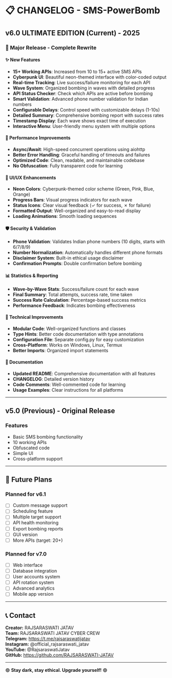# 📋 CHANGELOG - SMS-PowerBomb

## v6.0 ULTIMATE EDITION (Current) - 2025

### 🎉 Major Release - Complete Rewrite

#### ✨ New Features
- **15+ Working APIs**: Increased from 10 to 15+ active SMS APIs
- **Cyberpunk UI**: Beautiful neon-themed interface with color-coded output
- **Real-time Tracking**: Live success/failure monitoring for each API
- **Wave System**: Organized bombing in waves with detailed progress
- **API Status Checker**: Check which APIs are active before bombing
- **Smart Validation**: Advanced phone number validation for Indian numbers
- **Configurable Delays**: Control speed with customizable delays (1-10s)
- **Detailed Summary**: Comprehensive bombing report with success rates
- **Timestamp Display**: Each wave shows exact time of execution
- **Interactive Menu**: User-friendly menu system with multiple options

#### 🚀 Performance Improvements
- **Async/Await**: High-speed concurrent operations using aiohttp
- **Better Error Handling**: Graceful handling of timeouts and failures
- **Optimized Code**: Clean, readable, and maintainable codebase
- **No Obfuscation**: Fully transparent code for learning

#### 🎨 UI/UX Enhancements
- **Neon Colors**: Cyberpunk-themed color scheme (Green, Pink, Blue, Orange)
- **Progress Bars**: Visual progress indicators for each wave
- **Status Icons**: Clear visual feedback (✓ for success, ✗ for failure)
- **Formatted Output**: Well-organized and easy-to-read display
- **Loading Animations**: Smooth loading sequences

#### 🛡️ Security & Validation
- **Phone Validation**: Validates Indian phone numbers (10 digits, starts with 6/7/8/9)
- **Number Normalization**: Automatically handles different phone formats
- **Disclaimer System**: Built-in ethical usage disclaimer
- **Confirmation Prompts**: Double confirmation before bombing

#### 📊 Statistics & Reporting
- **Wave-by-Wave Stats**: Success/failure count for each wave
- **Final Summary**: Total attempts, success rate, time taken
- **Success Rate Calculation**: Percentage-based success metrics
- **Performance Feedback**: Indicates bombing effectiveness

#### 🔧 Technical Improvements
- **Modular Code**: Well-organized functions and classes
- **Type Hints**: Better code documentation with type annotations
- **Configuration File**: Separate config.py for easy customization
- **Cross-Platform**: Works on Windows, Linux, Termux
- **Better Imports**: Organized import statements

#### 📝 Documentation
- **Updated README**: Comprehensive documentation with all features
- **CHANGELOG**: Detailed version history
- **Code Comments**: Well-commented code for learning
- **Usage Examples**: Clear instructions for all platforms

---

## v5.0 (Previous) - Original Release

### Features
- Basic SMS bombing functionality
- 10 working APIs
- Obfuscated code
- Simple UI
- Cross-platform support

---

## 🎯 Future Plans

### Planned for v6.1
- [ ] Custom message support
- [ ] Scheduling feature
- [ ] Multiple target support
- [ ] API health monitoring
- [ ] Export bombing reports
- [ ] GUI version
- [ ] More APIs (target: 20+)

### Planned for v7.0
- [ ] Web interface
- [ ] Database integration
- [ ] User accounts system
- [ ] API rotation system
- [ ] Advanced analytics
- [ ] Mobile app version

---

## 📞 Contact

**Creator:** RAJSARASWATI JATAV  
**Team:** RAJSARASWATI JATAV CYBER CREW  
**Telegram:** https://t.me/rajsaraswatijatav  
**Instagram:** @official_rajsaraswati_jatav  
**YouTube:** @RajsaraswatiJatav  
**GitHub:** https://github.com/RAJSARASWATI-JATAV

---

🟢 **Stay dark, stay ethical. Upgrade yourself!** 🟢